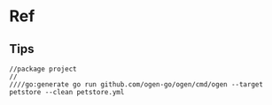 # Ref

## Tips

```shell
//package project
//
////go:generate go run github.com/ogen-go/ogen/cmd/ogen --target petstore --clean petstore.yml

```